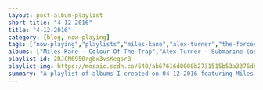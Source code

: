 ```yaml
---
layout: post-album-playlist
short-title: "4-12-2016"
title: "4-12-2016"
category: [blog, now-playing]
tags: ["now-playing","playlists","miles-kane","alex-turner","the-forces-of-evil","parquet-courts","various-artists","galantis","tegan-and-sara","galantis","the-last-shadow-puppets","mystery-jets","frightened-rabbit"]
albums: ["Miles Kane - Colour Of The Trap","Alex Turner - Submarine (original songs)","The Forces Of Evil - Friend Or Foe","Parquet Courts - Human Performance","Various Artists - Junk","Galantis - No Money","Tegan and Sara - Boyfriend","Galantis - Pharmacy","The Last Shadow Puppets - The Age Of The Understatement","Mystery Jets - Curve Of The Earth","Frightened Rabbit - Painting of a Panic Attack (Deluxe Edition)"]
playlist-id: 2RJCN6950rgbx3vsKegsrB
playlist-img: https://mosaic.scdn.co/640/ab67616d0000b2731515b53a3376db5f4dde2bbbab67616d0000b2737c3f770a3af354aee2e3786cab67616d0000b2737d1eb25b190991f2ab6edbccab67616d0000b273c24c8db23e0b9efefb7fb282
summary: "A playlist of albums I created on 04-12-2016 featuring Miles Kane, Alex Turner, The Forces Of Evil, Parquet Courts, Various Artists, Galantis, Tegan and Sara, Galantis, The Last Shadow Puppets, Mystery Jets, and Frightened Rabbit"
---
```

